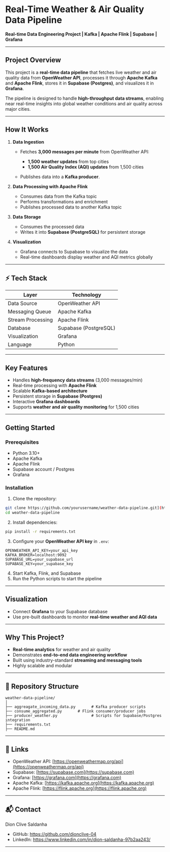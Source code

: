 # Real-Time Weather & Air Quality Data Pipeline

**Real-time Data Engineering Project | Kafka | Apache Flink | Supabase | Grafana**

---

## Project Overview

This project is a **real-time data pipeline** that fetches live weather and air quality data from **OpenWeather API**, processes it through **Apache Kafka** and **Apache Flink**, stores it in **Supabase (Postgres)**, and visualizes it in **Grafana**.

The pipeline is designed to handle **high-throughput data streams**, enabling near real-time insights into global weather conditions and air quality across major cities.

---

## How It Works

1. **Data Ingestion**

   * Fetches **3,000 messages per minute** from OpenWeather API:

     * **1,500 weather updates** from top cities
     * **1,500 Air Quality Index (AQI) updates** from 1,500 cities
   * Publishes data into a **Kafka producer**.

2. **Data Processing with Apache Flink**

   * Consumes data from the Kafka topic
   * Performs transformations and enrichment
   * Publishes processed data to another Kafka topic

3. **Data Storage**

   * Consumes the processed data
   * Writes it into **Supabase (PostgreSQL)** for persistent storage

4. **Visualization**

   * Grafana connects to Supabase to visualize the data
   * Real-time dashboards display weather and AQI metrics globally

---

## ⚡ Tech Stack

| Layer             | Technology            |
| ----------------- | --------------------- |
| Data Source       | OpenWeather API       |
| Messaging Queue   | Apache Kafka          |
| Stream Processing | Apache Flink          |
| Database          | Supabase (PostgreSQL) |
| Visualization     | Grafana               |
| Language          | Python                |

---

## Key Features

* Handles **high-frequency data streams** (3,000 messages/min)
* Real-time processing with **Apache Flink**
* Scalable **Kafka-based architecture**
* Persistent storage in **Supabase (Postgres)**
* Interactive **Grafana dashboards**
* Supports **weather and air quality monitoring** for 1,500 cities

---

## Getting Started

### Prerequisites

* Python 3.10+
* Apache Kafka
* Apache Flink
* Supabase account / Postgres
* Grafana

### Installation

1. Clone the repository:

```bash
git clone https://github.com/yourusername/weather-data-pipeline.git](https://github.com/dionclive-04/weather_data_pipeline.git
cd weather-data-pipeline
```

2. Install dependencies:

```bash
pip install -r requirements.txt
```

3. Configure your **OpenWeather API key** in `.env`:

```env
OPENWEATHER_API_KEY=your_api_key
KAFKA_BROKER=localhost:9092
SUPABASE_URL=your_supabase_url
SUPABASE_KEY=your_supabase_key
```

4. Start Kafka, Flink, and Supabase
5. Run the Python scripts to start the pipeline

---

## Visualization

* Connect **Grafana** to your Supabase database
* Use pre-built dashboards to monitor **real-time weather and AQI data**

---

## Why This Project?

* **Real-time analytics** for weather and air quality
* Demonstrates **end-to-end data engineering workflow**
* Built using industry-standard **streaming and messaging tools**
* Highly scalable and modular

---

## 📂 Repository Structure

```
weather-data-pipeline/
│
├── aggreagate_incoming_data.py       # Kafka producer scripts
├── consume_aggregated.py       # Flink consumer/producer jobs
├── producer_weather.py               # Scripts for Supabase/Postgres integration         
├── requirements.txt
├── README.md
```

---

## 🔗 Links

* OpenWeather API: [https://openweathermap.org/api](https://openweathermap.org/api)
* Supabase: [https://supabase.com](https://supabase.com)
* Grafana: [https://grafana.com](https://grafana.com)
* Apache Kafka: [https://kafka.apache.org](https://kafka.apache.org)
* Apache Flink: [https://flink.apache.org](https://flink.apache.org)

---

## 📬 Contact

Dion Clive Saldanha

* GitHub: https://github.com/dionclive-04
* LinkedIn: https://www.linkedin.com/in/dion-saldanha-97b2aa243/

---
